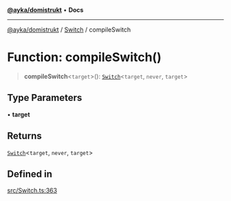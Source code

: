 [**@ayka/domistrukt**](../../../README.md) • **Docs**

***

[@ayka/domistrukt](../../../globals.md) / [Switch](../README.md) / compileSwitch

# Function: compileSwitch()

> **compileSwitch**\<`target`\>(): [`Switch`](../classes/Switch.md)\<`target`, `never`, `target`\>

## Type Parameters

• **target**

## Returns

[`Switch`](../classes/Switch.md)\<`target`, `never`, `target`\>

## Defined in

[src/Switch.ts:363](https://github.com/AndreyMork/domistrukt/blob/a3a0cb5c43a16ed6506fbb5003dcad527e48abe7/src/Switch.ts#L363)
